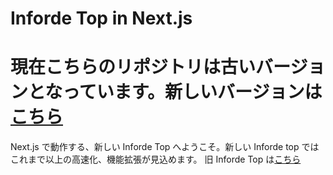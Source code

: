 # Inforde Top in Next.js

# 現在こちらのリポジトリは古いバージョンとなっています。新しいバージョンは [こちら](https://github.com/goshieta/int-next-second/)

Next.js で動作する、新しい Inforde Top へようこそ。新しい Inforde top ではこれまで以上の高速化、機能拡張が見込めます。
旧 Inforde Top は[こちら](https://iyqzbugtwfgzyugaybuxxa.on.drv.tw/Indorde%20top/InT.html)
